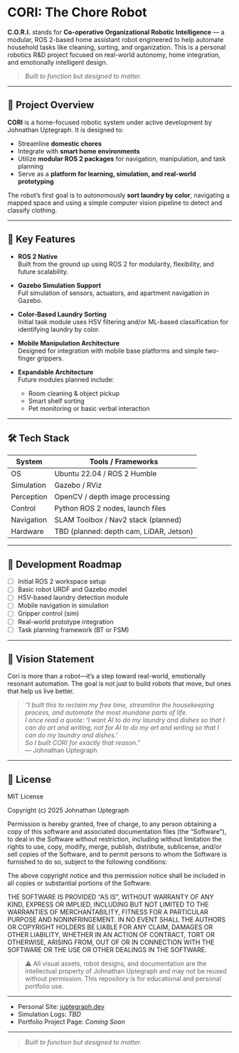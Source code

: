 # CORI: The Chore Robot

**C.O.R.I.** stands for **Co-operative Organizational Robotic Intelligence** — a modular, ROS 2-based home assistant robot engineered to help automate household tasks like cleaning, sorting, and organization. This is a personal robotics R&D project focused on real-world autonomy, home integration, and emotionally intelligent design.

> _Built to function but designed to matter._


---

## 🚀 Project Overview

**CORI** is a home-focused robotic system under active development by Johnathan Uptegraph. It is designed to:
- Streamline **domestic chores**
- Integrate with **smart home environments**
- Utilize **modular ROS 2 packages** for navigation, manipulation, and task planning
- Serve as a **platform for learning, simulation, and real-world prototyping**

The robot’s first goal is to autonomously **sort laundry by color**, navigating a mapped space and using a simple computer vision pipeline to detect and classify clothing.

---

## 🧠 Key Features

- **ROS 2 Native**  
  Built from the ground up using ROS 2 for modularity, flexibility, and future scalability.

- **Gazebo Simulation Support**  
  Full simulation of sensors, actuators, and apartment navigation in Gazebo.

- **Color-Based Laundry Sorting**  
  Initial task module uses HSV filtering and/or ML-based classification for identifying laundry by color.

- **Mobile Manipulation Architecture**  
  Designed for integration with mobile base platforms and simple two-finger grippers.

- **Expandable Architecture**  
  Future modules planned include:
  - Room cleaning & object pickup
  - Smart shelf sorting
  - Pet monitoring or basic verbal interaction

---

## 🛠️ Tech Stack

| System       | Tools / Frameworks                       |
|--------------|-------------------------------------------|
| OS           | Ubuntu 22.04 / ROS 2 Humble               |
| Simulation   | Gazebo / RViz                             |
| Perception   | OpenCV / depth image processing           |
| Control      | Python ROS 2 nodes, launch files          |
| Navigation   | SLAM Toolbox / Nav2 stack (planned)       |
| Hardware     | TBD (planned: depth cam, LiDAR, Jetson)   |

---

## 🔄 Development Roadmap

- [ ] Initial ROS 2 workspace setup
- [ ] Basic robot URDF and Gazebo model
- [ ] HSV-based laundry detection module
- [ ] Mobile navigation in simulation
- [ ] Gripper control (sim)
- [ ] Real-world prototype integration
- [ ] Task planning framework (BT or FSM)

---

## 🤖 Vision Statement

Cori is more than a robot—it’s a step toward real-world, emotionally resonant automation. The goal is not just to build robots that move, but ones that help us live better.

> _“I built this to reclaim my free time, streamline the housekeeping process, and automate the most mundane parts of life.  
I once read a quote: ‘I want AI to do my laundry and dishes so that I can do art and writing, not for AI to do my art and writing so that I can do my laundry and dishes.’  
So I built CORI for exactly that reason.”_  
> — Johnathan Uptegraph

---

## 📜 License

MIT License

Copyright (c) 2025 Johnathan Uptegraph

Permission is hereby granted, free of charge, to any person obtaining a copy
of this software and associated documentation files (the “Software”), to deal
in the Software without restriction, including without limitation the rights
to use, copy, modify, merge, publish, distribute, sublicense, and/or sell
copies of the Software, and to permit persons to whom the Software is
furnished to do so, subject to the following conditions:

The above copyright notice and this permission notice shall be included in all
copies or substantial portions of the Software.

THE SOFTWARE IS PROVIDED “AS IS”, WITHOUT WARRANTY OF ANY KIND, EXPRESS OR
IMPLIED, INCLUDING BUT NOT LIMITED TO THE WARRANTIES OF MERCHANTABILITY,
FITNESS FOR A PARTICULAR PURPOSE AND NONINFRINGEMENT. IN NO EVENT SHALL THE
AUTHORS OR COPYRIGHT HOLDERS BE LIABLE FOR ANY CLAIM, DAMAGES OR OTHER
LIABILITY, WHETHER IN AN ACTION OF CONTRACT, TORT OR OTHERWISE, ARISING FROM,
OUT OF OR IN CONNECTION WITH THE SOFTWARE OR THE USE OR OTHER DEALINGS IN THE
SOFTWARE.


> ⚠️ All visual assets, robot designs, and documentation are the intellectual property of Johnathan Uptegraph and may not be reused without permission. This repository is for educational and personal portfolio use.

---


- Personal Site: [juptegraph.dev](https://juptegraph.dev)
- Simulation Logs: _TBD_
- Portfolio Project Page: _Coming Soon_

---

> _Built to function but designed to matter._
